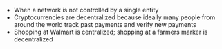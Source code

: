 - When a network is not controlled by a single entity
- Cryptocurrencies are decentralized because ideally many people from around the world track past payments and verify new payments
- Shopping at Walmart is centralized; shopping at a farmers marker is decentralized